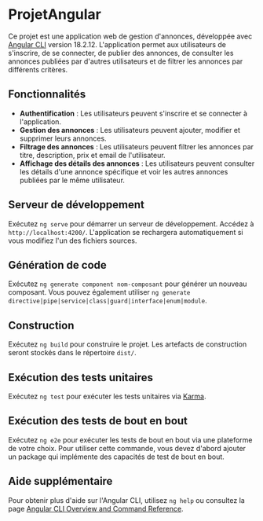 # ProjetAngular

Ce projet est une application web de gestion d'annonces, développée avec [Angular CLI](https://github.com/angular/angular-cli) version 18.2.12. L'application permet aux utilisateurs de s'inscrire, de se connecter, de publier des annonces, de consulter les annonces publiées par d'autres utilisateurs et de filtrer les annonces par différents critères.

## Fonctionnalités

- **Authentification** : Les utilisateurs peuvent s'inscrire et se connecter à l'application.
- **Gestion des annonces** : Les utilisateurs peuvent ajouter, modifier et supprimer leurs annonces.
- **Filtrage des annonces** : Les utilisateurs peuvent filtrer les annonces par titre, description, prix et email de l'utilisateur.
- **Affichage des détails des annonces** : Les utilisateurs peuvent consulter les détails d'une annonce spécifique et voir les autres annonces publiées par le même utilisateur.

## Serveur de développement

Exécutez `ng serve` pour démarrer un serveur de développement. Accédez à `http://localhost:4200/`. L'application se rechargera automatiquement si vous modifiez l'un des fichiers sources.

## Génération de code

Exécutez `ng generate component nom-composant` pour générer un nouveau composant. Vous pouvez également utiliser `ng generate directive|pipe|service|class|guard|interface|enum|module`.

## Construction

Exécutez `ng build` pour construire le projet. Les artefacts de construction seront stockés dans le répertoire `dist/`.

## Exécution des tests unitaires

Exécutez `ng test` pour exécuter les tests unitaires via [Karma](https://karma-runner.github.io).

## Exécution des tests de bout en bout

Exécutez `ng e2e` pour exécuter les tests de bout en bout via une plateforme de votre choix. Pour utiliser cette commande, vous devez d'abord ajouter un package qui implémente des capacités de test de bout en bout.

## Aide supplémentaire

Pour obtenir plus d'aide sur l'Angular CLI, utilisez `ng help` ou consultez la page [Angular CLI Overview and Command Reference](https://angular.dev/tools/cli).